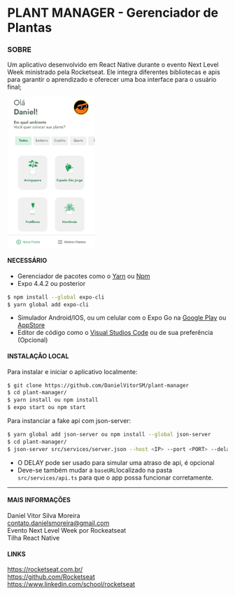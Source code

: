 # PLANT MANAGER - Gerenciador de Plantas

### SOBRE
Um aplicativo desenvolvido em React Native durante o evento Next Level Week ministrado pela Rocketseat. Ele integra diferentes bibliotecas e apis para garantir o aprendizado e oferecer uma boa interface para o usuário final;

<img src="images/banner.jpeg" alt="Tela de seleção de Plantas" width="200" align="center"/>

#### NECESSÁRIO
* Gerenciador de pacotes como o [Yarn](https://classic.yarnpkg.com/en/docs/install/) ou [Npm](https://www.npmjs.com/get-npm)
* Expo 4.4.2 ou posterior
```  bash
$ npm install --global expo-cli
$ yarn global add expo-cli
 ```
* Simulador Android/IOS, ou um celular com  o Expo Go na [Google Play](https://play.google.com/store/apps/details?id=host.exp.exponent&hl=pt_BR&gl=US)  ou [AppStore](https://apps.apple.com/br/app/expo-go/id982107779)
* Editor de código como o [Visual Studios Code](https://code.visualstudio.com/) ou de sua preferência (Opcional)
#### INSTALAÇÃO LOCAL
Para instalar e iniciar o aplicativo localmente:
``` bash
$ git clone https://github.com/DanielVitorSM/plant-manager
$ cd plant-manager/
$ yarn install ou npm install
$ expo start ou npm start
```
Para instanciar a fake api com json-server:
``` sh
$ yarn global add json-server ou npm install --global json-server
$ cd plant-manager/
$ json-server src/services/server.json --host <IP> --port <PORT> --delay <DELAY>

```
* O DELAY pode ser usado para simular uma atraso de api, é opcional
* Deve-se também mudar a ```baseURL```localizado na pasta ```src/services/api.ts``` para que o app possa funcionar corretamente.
----------------------------
#### MAIS INFORMAÇÕES
Daniel Vitor Silva Moreira  
contato.danielsmoreira@gmail.com  
Evento Next Level Week por Rockeatseat  
Tilha React Native  

#### LINKS
https://rocketseat.com.br/  
https://github.com/Rocketseat  
https://www.linkedin.com/school/rocketseat  
